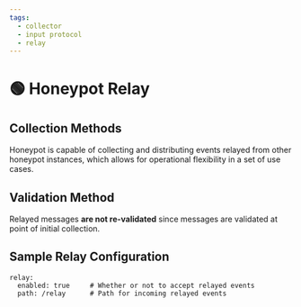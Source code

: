 ```yaml
---
tags:
  - collector
  - input protocol
  - relay
---
```


# 🟢 Honeypot Relay


## Collection Methods

Honeypot is capable of collecting and distributing events relayed from other honeypot instances, which allows for operational flexibility in a set of use cases.


## Validation Method

Relayed messages **are not re-validated** since messages are validated at point of initial collection.


## Sample Relay Configuration

```
relay:
  enabled: true     # Whether or not to accept relayed events
  path: /relay      # Path for incoming relayed events
```
